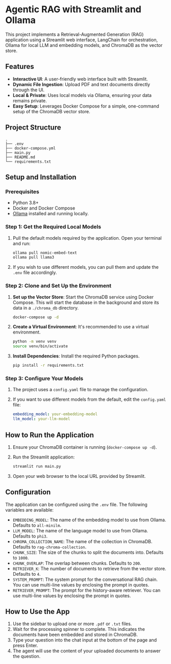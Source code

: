 # Agentic RAG with Streamlit and Ollama

This project implements a Retrieval-Augmented Generation (RAG) application using a Streamlit web interface, LangChain for orchestration, Ollama for local LLM and embedding models, and ChromaDB as the vector store.

## Features

- **Interactive UI**: A user-friendly web interface built with Streamlit.
- **Dynamic File Ingestion**: Upload PDF and text documents directly through the UI.
- **Local & Private**: Uses local models via Ollama, ensuring your data remains private.
- **Easy Setup**: Leverages Docker Compose for a simple, one-command setup of the ChromaDB vector store.

## Project Structure

```
.
├── .env
├── docker-compose.yml
├── main.py
├── README.md
└── requirements.txt
```

## Setup and Installation

### Prerequisites

- Python 3.8+
- Docker and Docker Compose
- [Ollama](https://ollama.com/) installed and running locally.

### Step 1: Get the Required Local Models

1.  Pull the default models required by the application. Open your terminal and run:

    ```bash
    ollama pull nomic-embed-text
    ollama pull llama3
    ```

2.  If you wish to use different models, you can pull them and update the `.env` file accordingly.

### Step 2: Clone and Set Up the Environment

1.  **Set up the Vector Store**: Start the ChromaDB service using Docker Compose. This will start the database in the background and store its data in a `./chroma_db` directory.

    ```bash
    docker-compose up -d
    ```

2.  **Create a Virtual Environment**: It's recommended to use a virtual environment.

    ```bash
    python -m venv venv
    source venv/bin/activate
    ```

3.  **Install Dependencies**: Install the required Python packages.

    ```bash
    pip install -r requirements.txt
    ```

### Step 3: Configure Your Models

1.  The project uses a `config.yaml` file to manage the configuration.
2.  If you want to use different models from the default, edit the `config.yaml` file:

    ```yaml
    embedding_model: your-embedding-model
    llm_model: your-llm-model
    ```

## How to Run the Application

1.  Ensure your ChromaDB container is running (`docker-compose up -d`).
2.  Run the Streamlit application:

    ```bash
    streamlit run main.py
    ```

3.  Open your web browser to the local URL provided by Streamlit.

## Configuration

The application can be configured using the `.env` file. The following variables are available:

-   `EMBEDDING_MODEL`: The name of the embedding model to use from Ollama. Defaults to `all-minilm`.
-   `LLM_MODEL`: The name of the language model to use from Ollama. Defaults to `phi3`.
-   `CHROMA_COLLECTION_NAME`: The name of the collection in ChromaDB. Defaults to `rag-chroma-collection`.
-   `CHUNK_SIZE`: The size of the chunks to split the documents into. Defaults to `1000`.
-   `CHUNK_OVERLAP`: The overlap between chunks. Defaults to `200`.
-   `RETRIEVER_K`: The number of documents to retrieve from the vector store. Defaults to `4`.
-   `SYSTEM_PROMPT`: The system prompt for the conversational RAG chain. You can use multi-line values by enclosing the prompt in quotes.
-   `RETRIEVER_PROMPT`: The prompt for the history-aware retriever. You can use multi-line values by enclosing the prompt in quotes.

## How to Use the App

1.  Use the sidebar to upload one or more `.pdf` or `.txt` files.
2.  Wait for the processing spinner to complete. This indicates the documents have been embedded and stored in ChromaDB.
3.  Type your question into the chat input at the bottom of the page and press Enter.
4.  The agent will use the content of your uploaded documents to answer the question.

